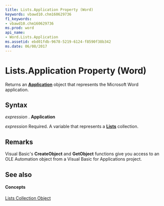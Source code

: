 ```yaml
---
title: Lists.Application Property (Word)
keywords: vbawd10.chm160629736
f1_keywords:
- vbawd10.chm160629736
ms.prod: word
api_name:
- Word.Lists.Application
ms.assetid: ebd01fdb-9678-5219-6124-f8590f38b342
ms.date: 06/08/2017
---
```



# Lists.Application Property (Word)

Returns an **[Application](application-object-word.md)** object that represents the Microsoft Word application.


## Syntax

 _expression_ . **Application**

 _expression_ Required. A variable that represents a **[Lists](lists-object-word.md)** collection.


## Remarks

Visual Basic's **CreateObject** and **GetObject** functions give you access to an OLE Automation object from a Visual Basic for Applications project.


## See also


#### Concepts


[Lists Collection Object](lists-object-word.md)

